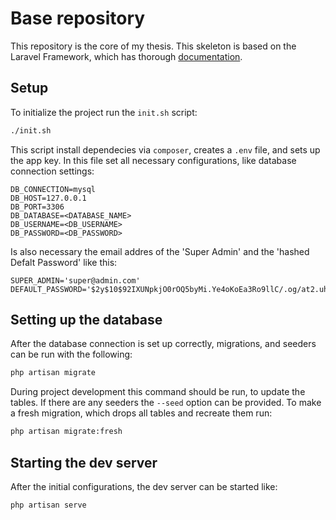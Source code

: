 # Base repository

This repository is the core of my thesis. 
This skeleton is based on the Laravel Framework, which has thorough [documentation](https://laravel.com).

## Setup

To initialize the project run the `init.sh` script:
```bash
./init.sh
```
This script install dependecies via `composer`, creates a `.env` file, and sets up the app key.
In this file set all necessary configurations, like database connection settings:
```
DB_CONNECTION=mysql
DB_HOST=127.0.0.1
DB_PORT=3306
DB_DATABASE=<DATABASE_NAME>
DB_USERNAME=<DB_USERNAME>
DB_PASSWORD=<DB_PASSWORD>
```
Is also necessary the email addres of the 'Super Admin' and the 'hashed Defalt Password' like this:
```
SUPER_ADMIN='super@admin.com'
DEFAULT_PASSWORD='$2y$10$92IXUNpkjO0rOQ5byMi.Ye4oKoEa3Ro9llC/.og/at2.uheWG/igi'
```
## Setting up the database
After the database connection is set up correctly, migrations, and seeders can be run with the following:
```bash
php artisan migrate
```
During project development this command should be run, to update the tables.
If there are any seeders the `--seed` option can be provided.
To make a fresh migration, which drops all tables and recreate them run:
```bash
php artisan migrate:fresh
```

## Starting the dev server
After the initial configurations, the dev server can be started like:
```bash
php artisan serve
```


